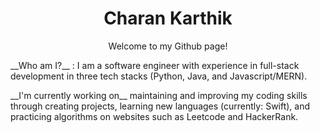 <h1 align="center"> Charan Karthik </h1>
<p align="center"> Welcome to my Github page! </p>

<p>__Who am I?__ : I am a software engineer with experience in full-stack development in three tech stacks (Python, Java, and Javascript/MERN).</p>
<p>__I'm currently working on__ maintaining and improving my coding skills through creating projects, learning new languages (currently: Swift), and practicing algorithms on websites such as Leetcode and HackerRank.</p>

<!--
### Hi there 👋


**Charan-Karthik/Charan-Karthik** is a ✨ _special_ ✨ repository because its `README.md` (this file) appears on your GitHub profile.

Here are some ideas to get you started:

- 🔭 I’m currently working on ...
- 🌱 I’m currently learning ...
- 👯 I’m looking to collaborate on ...
- 🤔 I’m looking for help with ...
- 💬 Ask me about ...
- 📫 How to reach me: ...
- 😄 Pronouns: ...
- ⚡ Fun fact: ...
-->
